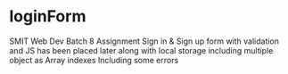 # loginForm
SMIT Web Dev Batch 8 Assignment
Sign in &amp; Sign up form with validation and JS has been placed later along with local storage including multiple object as Array indexes
Including some errors
